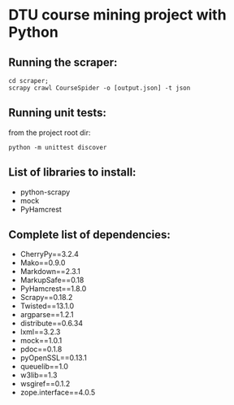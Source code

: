 DTU course mining project with Python
==============

Running the scraper:
--------------
    cd scraper;
    scrapy crawl CourseSpider -o [output.json] -t json


Running unit tests:
--------------
from the project root dir:

    python -m unittest discover


List of libraries to install:
--------------
- python-scrapy
- mock
- PyHamcrest

Complete list of dependencies:
--------------
- CherryPy==3.2.4
- Mako==0.9.0
- Markdown==2.3.1
- MarkupSafe==0.18
- PyHamcrest==1.8.0
- Scrapy==0.18.2
- Twisted==13.1.0
- argparse==1.2.1
- distribute==0.6.34
- lxml==3.2.3
- mock==1.0.1
- pdoc==0.1.8
- pyOpenSSL==0.13.1
- queuelib==1.0
- w3lib==1.3
- wsgiref==0.1.2
- zope.interface==4.0.5

